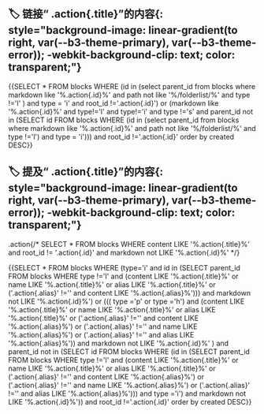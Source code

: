 ## 🏷 **链接“ .action{.title}”的内容**{: style="background-image: linear-gradient(to right, var(--b3-theme-primary), var(--b3-theme-error)); -webkit-background-clip: text; color: transparent;"}

{{SELECT * FROM blocks WHERE (id in (select parent_id from blocks where markdown like '%.action{.id}%' and path not like '%/folderlist/%' and type !='l' ) and type = 'i' and root_id !='.action{.id}') or (markdown like '%.action{.id}%' and type!='l' and type!='i' and type !='s' and parent_id not in (SELECT id FROM blocks WHERE (id in (select parent_id from blocks where markdown like '%.action{.id}%' and path not like '%/folderlist/%' and type !='l') and type = 'i'))) and root_id !='.action{.id}' order by created DESC}}
## 🏷 **提及“ .action{.title}”的内容**{: style="background-image: linear-gradient(to right, var(--b3-theme-primary), var(--b3-theme-error)); -webkit-background-clip: text; color: transparent;"}

.action{/* SELECT * FROM blocks WHERE content LIKE '%.action{.title}%' and root_id != '.action{.id}' and markdown not LIKE '%.action{.id}%' */}

{{SELECT * FROM blocks WHERE (type='i' and id in (SELECT parent_id FROM blocks WHERE type !='l' and (content LIKE '%.action{.title}%' or name LIKE '%.action{.title}%' or alias LIKE '%.action{.title}%' or ('.action{.alias}' !='' and content LIKE '%.action{.alias}%'))) and markdown not LIKE '%.action{.id}%') or ((( type ='p' or type ='h') and (content LIKE '%.action{.title}%' or name LIKE '%.action{.title}%' or alias LIKE '%.action{.title}%' or ('.action{.alias}' !='' and content LIKE '%.action{.alias}%') or ('.action{.alias}' !='' and name LIKE '%.action{.alias}%') or ('.action{.alias}' !='' and alias LIKE '%.action{.alias}%'))  and markdown not LIKE '%.action{.id}%' ) and parent_id not in (SELECT id FROM blocks WHERE (id in (SELECT parent_id FROM blocks WHERE type !='l' and (content LIKE '%.action{.title}%' or name LIKE '%.action{.title}%' or alias LIKE '%.action{.title}%' or ('.action{.alias}' !='' and content LIKE '%.action{.alias}%') or ('.action{.alias}' !='' and name LIKE '%.action{.alias}%') or ('.action{.alias}' !='' and alias LIKE '%.action{.alias}%'))) and type ='i') and markdown not LIKE '%.action{.id}%')) and root_id !='.action{.id}' order by created DESC}}
